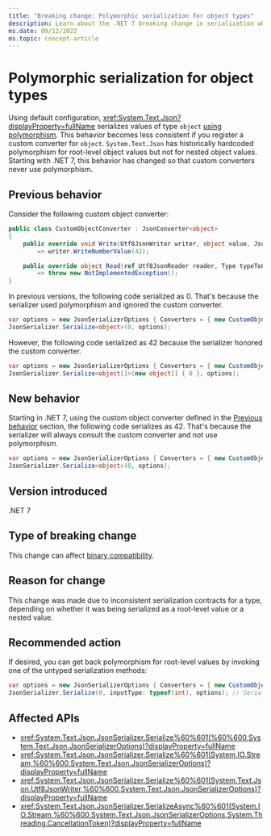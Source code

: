 ```yaml
---
title: "Breaking change: Polymorphic serialization for object types"
description: Learn about the .NET 7 breaking change in serialization where System.Text.Json no longer hardcodes polymorphism for root-level object types.
ms.date: 09/12/2022
ms.topic: concept-article
---
```

# Polymorphic serialization for object types

Using default configuration, <xref:System.Text.Json?displayProperty=fullName> serializes values of type `object` [using polymorphism](../../../../standard/serialization/system-text-json/polymorphism.md). This behavior becomes less consistent if you register a custom converter for `object`. `System.Text.Json` has historically hardcoded polymorphism for root-level object values but not for nested object values. Starting with .NET 7, this behavior has changed so that custom converters never use polymorphism.

## Previous behavior

Consider the following custom object converter:

```csharp
public class CustomObjectConverter : JsonConverter<object>
{
    public override void Write(Utf8JsonWriter writer, object value, JsonSerializerOptions options)
        => writer.WriteNumberValue(42);

    public override object Read(ref Utf8JsonReader reader, Type typeToConvert, JsonSerializerOptions options)
        => throw new NotImplementedException();
}
```

In previous versions, the following code serialized as 0. That's because the serializer used polymorphism and ignored the custom converter.

```csharp
var options = new JsonSerializerOptions { Converters = { new CustomObjectConverter() } };
JsonSerializer.Serialize<object>(0, options);
```

However, the following code serialized as 42 because the serializer honored the custom converter.

```csharp
var options = new JsonSerializerOptions { Converters = { new CustomObjectConverter() } };
JsonSerializer.Serialize<object[]>(new object[] { 0 }, options);
```

## New behavior

Starting in .NET 7, using the custom object converter defined in the [Previous behavior](#previous-behavior) section, the following code serializes as 42. That's because the serializer will always consult the custom converter and not use polymorphism.

```csharp
var options = new JsonSerializerOptions { Converters = { new CustomObjectConverter() } };
JsonSerializer.Serialize<object>(0, options);
```

## Version introduced

.NET 7

## Type of breaking change

This change can affect [binary compatibility](../../categories.md#binary-compatibility).

## Reason for change

This change was made due to inconsistent serialization contracts for a type, depending on whether it was being serialized as a root-level value or a nested value.

## Recommended action

If desired, you can get back polymorphism for root-level values by invoking one of the untyped serialization methods:

```csharp
var options = new JsonSerializerOptions { Converters = { new CustomObjectConverter() } };
JsonSerializer.Serialize(0, inputType: typeof(int), options); // Serializes as 0.
```

## Affected APIs

- <xref:System.Text.Json.JsonSerializer.Serialize%60%601(%60%600,System.Text.Json.JsonSerializerOptions)?displayProperty=fullName>
- <xref:System.Text.Json.JsonSerializer.Serialize%60%601(System.IO.Stream,%60%600,System.Text.Json.JsonSerializerOptions)?displayProperty=fullName>
- <xref:System.Text.Json.JsonSerializer.Serialize%60%601(System.Text.Json.Utf8JsonWriter,%60%600,System.Text.Json.JsonSerializerOptions)?displayProperty=fullName>
- <xref:System.Text.Json.JsonSerializer.SerializeAsync%60%601(System.IO.Stream,%60%600,System.Text.Json.JsonSerializerOptions,System.Threading.CancellationToken)?displayProperty=fullName>
